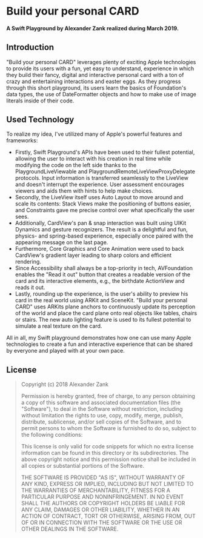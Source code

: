 # Build your personal CARD
#### A Swift Playground by Alexander Zank realized during March 2019.

## Introduction
"Build your personal CARD" leverages plenty of exciting Apple technologies to provide its users with a fun, yet easy to understand, experience in which they build their fancy, digital and interactive personal card with a ton of crazy and entertaining interactions and easter eggs.
As they progress through this short playground, its users learn the basics of Foundation's data types, the use of DateFormatter objects and how to make use of image literals inside of their code.

## Used Technology
To realize my idea, I've utilized many of Apple's powerful features and frameworks:
- Firstly, Swift Playground's APIs have been used to their fullest potential, allowing the user to interact with his creation in real time while modifying the code on the left side thanks to the PlaygroundLiveViewable and PlaygroundRemoteLiveViewProxyDelegate protocols. Input information is transferred seamlessly to the LiveView and doesn't interrupt the experience. User assessment encourages viewers and aids them with hints to help make choices.
- Secondly, the LiveView itself uses Auto Layout to move around and scale its contents: Stack Views make the positioning of buttons easier, and Constraints gave me precise control over what specifically the user sees.
- Additionally, CardView's pan & snap interaction was built using UIKit Dynamics and gesture recognizers. The result is a delightful and fun, physics- and spring-based experience, especially once paired with the appearing message on the last page.
- Furthermore, Core Graphics and Core Animation were used to back CardView's gradient layer leading to sharp colors and efficient rendering.
- Since Accessibility shall always be a top-priority in tech, AVFoundation enables the "Read it out" button that creates a readable version of the card and its interactive elements, e.g., the birthdate ActionView and reads it out.
- Lastly, rounding up the experience, is the user's ability to preview his card in the real world using ARKit and SceneKit. "Build your personal CARD" uses ARKits plane anchors to continuously update its perception of the world and place the card plane onto real objects like tables, chairs or stairs. The new auto lighting feature is used to its fullest potential to simulate a real texture on the card.

All in all, my Swift playground demonstrates how one can use many Apple technologies to create a fun and interactive experience that can be shared by everyone and played with at your own pace.


## License

>Copyright (c) 2018 Alexander Zank
>
>Permission is hereby granted, free of charge, to any person obtaining a copy
of this software and associated documentation files (the "Software"), to deal
in the Software without restriction, including without limitation the rights
to use, copy, modify, merge, publish, distribute, sublicense, and/or sell
copies of the Software, and to permit persons to whom the Software is
furnished to do so, subject to the following conditions:
>
>This license is only valid for code snippets for which no extra license information can be
found in this directory or its subdirectories.
>The above copyright notice and this permission notice shall be included in all
copies or substantial portions of the Software.
>
>THE SOFTWARE IS PROVIDED "AS IS", WITHOUT WARRANTY OF ANY KIND, EXPRESS OR
IMPLIED, INCLUDING BUT NOT LIMITED TO THE WARRANTIES OF MERCHANTABILITY,
FITNESS FOR A PARTICULAR PURPOSE AND NONINFRINGEMENT. IN NO EVENT SHALL THE
AUTHORS OR COPYRIGHT HOLDERS BE LIABLE FOR ANY CLAIM, DAMAGES OR OTHER
LIABILITY, WHETHER IN AN ACTION OF CONTRACT, TORT OR OTHERWISE, ARISING FROM,
OUT OF OR IN CONNECTION WITH THE SOFTWARE OR THE USE OR OTHER DEALINGS IN THE
SOFTWARE.
